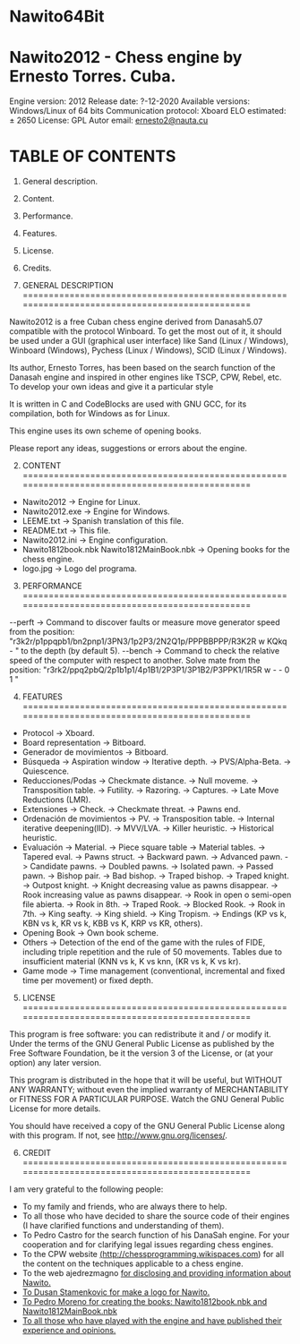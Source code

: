 # Nawito64Bit

Nawito2012 - Chess engine by Ernesto Torres. Cuba.
===============================================================================================
Engine version:				2012
Release date:				?-12-2020
Available versions:			Windows/Linux of 64 bits
Communication protocol:		Xboard
ELO estimated:				± 2650
License:					GPL
Autor email:				ernesto2@nauta.cu


TABLE OF CONTENTS
===============================================================================================
1) General description.
2) Content.
3) Performance.
4) Features.
5) License.
6) Credits.


1)	GENERAL DESCRIPTION 
===============================================================================================

Nawito2012 is a free Cuban chess engine derived from Danasah5.07 compatible with the protocol
Winboard. To get the most out of it, it should be used under a GUI (graphical user interface)
like Sand (Linux / Windows), Winboard (Windows), Pychess (Linux / Windows), SCID (Linux / Windows).

Its author, Ernesto Torres, has been based on the search function of the Danasah engine and inspired in 
other engines like TSCP, CPW, Rebel, etc. To develop your own ideas and give it a particular style

It is written in C and CodeBlocks are used with GNU GCC, for its compilation, both for Windows
as for Linux. 

This engine uses its own scheme of opening books.

Please report any ideas, suggestions or errors about the engine.


2)	CONTENT
===============================================================================================

- Nawito2012				->	Engine for Linux.
- Nawito2012.exe			->	Engine for Windows.
- LEEME.txt					->	Spanish translation of this file.
- README.txt				->	This file.
- Nawito2012.ini			->	Engine configuration.
- Nawito1812book.nbk
  Nawito1812MainBook.nbk	->	Opening books for the chess engine.
- logo.jpg					->	Logo del programa.


3)	PERFORMANCE
===============================================================================================

--perft <n>				->	Command to discover faults or measure move generator speed from the 
							position:
							"r3k2r/p1ppqpb1/bn2pnp1/3PN3/1p2P3/2N2Q1p/PPPBBPPP/R3K2R w KQkq - "
							to the depth <n> (by default 5).
--bench					->	Command to check the relative speed of the computer with respect to 
							another. Solve mate from the position:
							"r3rk2/ppq2pbQ/2p1b1p1/4p1B1/2P3P1/3P1B2/P3PPK1/1R5R w - - 0 1 "


4)	FEATURES
===============================================================================================

- Protocol						->	Xboard.
- Board representation			->	Bitboard.
- Generador de movimientos		->	Bitboard.
- Búsqueda						->	Aspiration window
								->	Iterative depth.
								->	PVS/Alpha-Beta.
								->	Quiescence.
- Reducciones/Podas				->	Checkmate distance.
								->	Null moveme.
								->	Transposition table.
								->	Futility.
								->	Razoring.
								->	Captures.
								->	Late Move Reductions (LMR).
- Extensiones					->	Check.
								->	Checkmate threat.
								->	Pawns end.
- Ordenación de movimientos		->	PV.
								->	Transposition table.
								->	Internal iterative deepening(IID).
								->	MVV/LVA.
								->	Killer heuristic.
								->	Historical heuristic.
- Evaluación					->	Material.
								->	Piece square table
								->	Material tables.
								->	Tapered eval.
								->	Pawns struct.
									->	Backward pawn.
									->	Advanced pawn.
									->	Candidate pawns.
									->	Doubled pawns.
									->	Isolated pawn.
									->	Passed pawn.
								->	Bishop pair.
								->	Bad bishop.
								->	Traped bishop.
								->	Traped knight.
								->	Outpost knight.
								->	Knight decreasing value as pawns disappear.
								->	Rook increasing value as pawns disappear.
								->	Rook in open o semi-open file abierta.
								->	Rook in 8th.
								->	Traped Rook.
								->	Blocked Rook.
								->	Rook in 7th.
								->	King seafty.
								->	King shield.
								->	King Tropism.
								->	Endings (KP vs k, KBN vs k, KR vs k, KBB vs K, KRP vs KR, others).
- Opening Book					->	Own book scheme.
- Others						->	Detection of the end of the game with the rules of FIDE, including triple repetition and the rule of 50 movements.
									Tables due to insufficient material (KNN vs k, K vs knn, (KR vs k, K vs kr).
- Game mode						->	Time management (conventional, incremental and fixed time per movement) or fixed depth.


5)	LICENSE
===============================================================================================

This program is free software: you can redistribute it and / or modify it. Under the terms of the
GNU General Public License as published by the Free Software Foundation, be it the version 3 of the 
License, or (at your option) any later version.

This program is distributed in the hope that it will be useful, but WITHOUT ANY WARRANTY; without
even the implied warranty of MERCHANTABILITY or FITNESS FOR A PARTICULAR PURPOSE. Watch the
GNU General Public License for more details.

You should have received a copy of the GNU General Public License along with this program.
If not, see <http://www.gnu.org/licenses/>.


6)	CREDIT
===============================================================================================

I am very grateful to the following people:

- To my family and friends, who are always there to help.
- To all those who have decided to share the source code of their engines (I have clarified functions and understanding of them).
- To Pedro Castro for the search function of his DanaSah engine. For your cooperation and for clarifying legal issues regarding chess engines.
- To the CPW website <a href="http://chessprogramming.wikispaces.com"> (http://chessprogramming.wikispaces.com) </a> for all the content on the techniques applicable to a chess engine.
- To the web ajedrezmagno <a href="http://ajedrezmagno.cubava.cu"> for disclosing and providing information about Nawito.
- To Dusan Stamenkovic for make a logo for Nawito.
- To Pedro Moreno for creating the books: Nawito1812book.nbk and Nawito1812MainBook.nbk
- To all those who have played with the engine and have published their experience and opinions.

